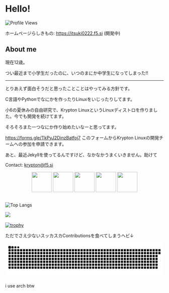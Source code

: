 # Hello!

![Profile Views](https://komarev.com/ghpvc/?username=Itsuki0222&color=blue)

ホームページらしきもの: https://itsuki0222.f5.si (開発中)

## About me
現在12歳。

つい最近まで小学生だったのに、いつのまにか中学生になってしまった!!

---

とりあえず面白そうだと思ったことことはやってみる方針です。

C言語やPythonでなにかを作ったりLinuxをいじったりしてます。

小6の夏休みの自由研究で、Krypton LinuxというLinuxディストロを作りました。今でも開発を続けてます。

そろそろまた一つなにか作り始めたいなーと思ってます。

https://forms.gle/TkPyJ2DinzBatfoj7
このフォームからKrypton Linuxの開発チームへの参加を申請できます。

あと、最近Jekyllを使ってるんですけど、なかなかうまくいきません。助けて

Contact: krypton@f5.si

<div align="center">
    <img src="https://cdn.jsdelivr.net/npm/@programming-languages-logos/c@0.0.3/c.svg" width=64px height=64px>
    <img src="https://cdn.jsdelivr.net/npm/programming-languages-logos@0.0.3/src/cpp/cpp.svg" width=64px height=64px>
    <img src="https://cdn.jsdelivr.net/npm/@programming-languages-logos/python@0.0.0/python.svg" width=64px height=64px>
    <img src="https://cdn.jsdelivr.net/npm/programming-languages-logos/src/javascript/javascript.png" height=64px width=64px>
    <img src="https://cdn.jsdelivr.net/npm/programming-languages-logos@0.0.3/src/html/html.svg" width=64px height=64px>
</div>

## 

<img alt="Top Langs" height="150px" src="https://github-readme-stats.vercel.app/api/top-langs/?username=Itsuki0222&layout=compact&count_private=true&show_icons=true&theme=tokyonight" />

![](https://github-profile-summary-cards.vercel.app/api/cards/profile-details?username=Itsuki0222&theme=2077)

[![trophy](https://github-profile-trophy.vercel.app/?username=Itsuki0222&theme=onedark)](https://github-profile-trophy.vercel.app/?username=ryo-ma&theme=tokyonight)

ただでさえ少ないスッカスカContributionsを食べてしまうヘビ↓

<picture>
  <source media="(prefers-color-scheme: dark)" srcset="https://raw.githubusercontent.com/Itsuki0222/Itsuki0222/main/img/snake-dark.svg">
  <source media="(prefers-color-scheme: light)" srcset="https://raw.githubusercontent.com/Itsuki0222/Itsuki0222/main/img/snake.svg">
  <img alt="github contribution grid snake animation" src="https://raw.githubusercontent.com/Itsuki0222/Itsuki0222/main/img/snake.svg">
</picture>





i use arch btw

